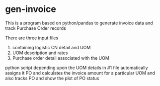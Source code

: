 # gen-invoice
This is a program based on python/pandas to generate invoice data and track Purchase Order records

There are three input files 
1. containing logistic CN detail and UOM
2. UOM description and rates
3. Purchase order detail associated with the UOM

python script depending upon the UOM details in #1 file automatically assigns it PO and calculates the invoice amount for a particular UOM and also tracks PO and show the plot of PO status
